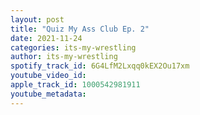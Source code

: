 ```yaml
---
layout: post
title: "Quiz My Ass Club Ep. 2"
date: 2021-11-24
categories: its-my-wrestling
author: its-my-wrestling
spotify_track_id: 6G4LfM2Lxqq0kEX2Ou17xm
youtube_video_id: 
apple_track_id: 1000542981911
youtube_metadata: 
---
```

